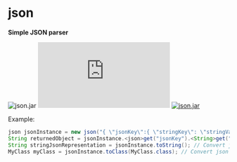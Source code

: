 # json
__Simple JSON parser__

![json.jar][ico-build]
![json.jar][ico-build-size]
[![json.jar][ico-download]](https://github.com/tsowa48/json/raw/master/dist/json.jar)

Example:

```java
json jsonInstance = new json("{ \"jsonKey\":{ \"stringKey\": \"stringValue\"}}"); // Create new instance and parse
String returnedObject = jsonInstance.<json>get("jsonKey").<String>get("stringKey"); // Get data (etc String)
String stringJsonRepresentation = jsonInstance.toString(); // Convert json to String
MyClass myClass = jsonInstance.toClass(MyClass.class); // Convert json to MyClass (with subClasses init)
```

[ico-build]: https://travis-ci.com/tsowa48/json.svg?branch=master
[ico-build-size]: https://img.shields.io/github/size/tsowa48/json/dist/json.jar
[ico-download]: https://img.shields.io/badge/download-json.jar-success

